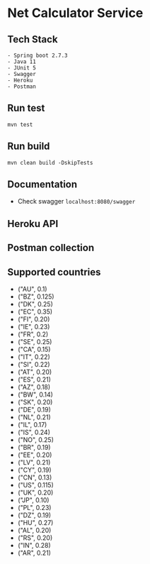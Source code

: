 # Net Calculator Service

## Tech Stack
    - Spring boot 2.7.3
    - Java 11
    - JUnit 5
    - Swagger
    - Heroku
    - Postman

## Run test
`mvn test`

## Run build
`mvn clean build -DskipTests`

## Documentation
- Check swagger
  `localhost:8080/swagger`

## Heroku API

## Postman collection

## Supported countries

-  ("AU", 0.1)
-  ("BZ", 0.125)
-  ("DK", 0.25)
-  ("EC", 0.35)
-  ("FI", 0.20)
-  ("IE", 0.23)
-  ("FR", 0.2)
-  ("SE", 0.25)
-  ("CA", 0.15)
-  ("IT", 0.22)
-  ("SI", 0.22)
-  ("AT", 0.20)
-  ("ES", 0.21)
-  ("AZ", 0.18)
-  ("BW", 0.14)
-  ("SK", 0.20)
-  ("DE", 0.19)
-  ("NL", 0.21)
-  ("IL", 0.17)
-  ("IS", 0.24)
-  ("NO", 0.25)
-  ("BR", 0.19)
-  ("EE", 0.20)
-  ("LV", 0.21)
-  ("CY", 0.19)
-  ("CN", 0.13)
-  ("US", 0.115)
-  ("UK", 0.20)
-  ("JP", 0.10)
-  ("PL", 0.23)
-  ("DZ", 0.19)
-  ("HU", 0.27)
-  ("AL", 0.20)
-  ("RS", 0.20)
-  ("IN", 0.28)
-  ("AR", 0.21)